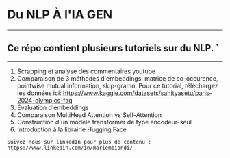 # Du NLP À l'IA GEN
*************************************
##  Ce répo contient plusieurs tutoriels sur du NLP. `
-------------------------------------------------------

1. Scrapping et analyse des commentaires youtube
2. Comparaison de 3 méthodes d'embeddings: matrice de co-occurence, pointwise mutual information, skip-gramn. Pour ce tutorial, téléchargez les données ici: https://www.kaggle.com/datasets/sahityasetu/paris-2024-olympics-faq 
3. Évaluation d'embeddings
4. Comparaison MultiHead Attention vs Self-Attention
5. Construction d'un modèle transformer de type encodeur-seul
6. Introduction à la librairie Hugging Face

`Suivez nous sur linkedIn pour plus de contenu : https://www.linkedin.com/in/mariembiandi/`
